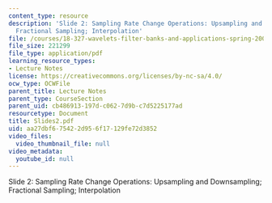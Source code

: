```yaml
---
content_type: resource
description: 'Slide 2: Sampling Rate Change Operations: Upsampling and Downsampling;
  Fractional Sampling; Interpolation'
file: /courses/18-327-wavelets-filter-banks-and-applications-spring-2003/aa27dbf675422d956f17129fe72d3852_Slides2.pdf
file_size: 221299
file_type: application/pdf
learning_resource_types:
- Lecture Notes
license: https://creativecommons.org/licenses/by-nc-sa/4.0/
ocw_type: OCWFile
parent_title: Lecture Notes
parent_type: CourseSection
parent_uid: cb486913-197d-c062-7d9b-c7d5225177ad
resourcetype: Document
title: Slides2.pdf
uid: aa27dbf6-7542-2d95-6f17-129fe72d3852
video_files:
  video_thumbnail_file: null
video_metadata:
  youtube_id: null
---
```

Slide 2: Sampling Rate Change Operations: Upsampling and Downsampling; Fractional Sampling; Interpolation